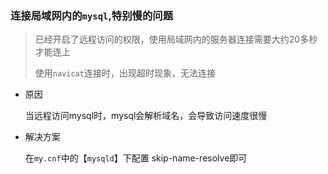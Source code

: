 ### 连接局域网内的`mysql`,特别慢的问题

> 已经开启了远程访问的权限，使用局域网内的服务器连接需要大约20多秒才能连上
>
> 使用`navicat`连接时，出现超时现象，无法连接

- 原因

  当远程访问mysql时，mysql会解析域名，会导致访问速度很慢

- 解决方案

  在`my.cnf`中的【`mysqld`】下配置 skip-name-resolve即可

